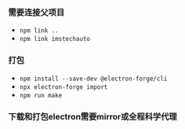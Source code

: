### 需要连接父项目
* `npm link ..`
* `npm link imstechauto`

### 打包
* `npm install --save-dev @electron-forge/cli`
* `npx electron-forge import`
* `npm run make`

### 下载和打包electron需要mirror或全程科学代理